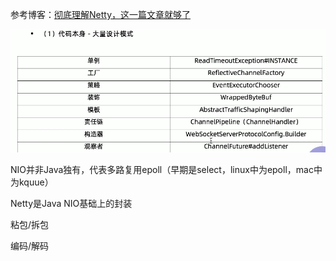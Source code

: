 参考博客：[彻底理解Netty，这一篇文章就够了](https://blog.csdn.net/Y0Q2T57s/article/details/89324370?ops_request_misc=%257B%2522request%255Fid%2522%253A%2522161452015616780271545953%2522%252C%2522scm%2522%253A%252220140713.130102334..%2522%257D&request_id=161452015616780271545953&biz_id=0&utm_medium=distribute.pc_search_result.none-task-blog-2~all~top_click~default-1-89324370.first_rank_v2_pc_rank_v29&utm_term=netty&spm=1018.2226.3001.4187)

![image-20210301170040645](图片/image-20210301170040645.png)

NIO并非Java独有，代表多路复用epoll（早期是select，linux中为epoll，mac中为kquue）

Netty是Java NIO基础上的封装





粘包/拆包

编码/解码